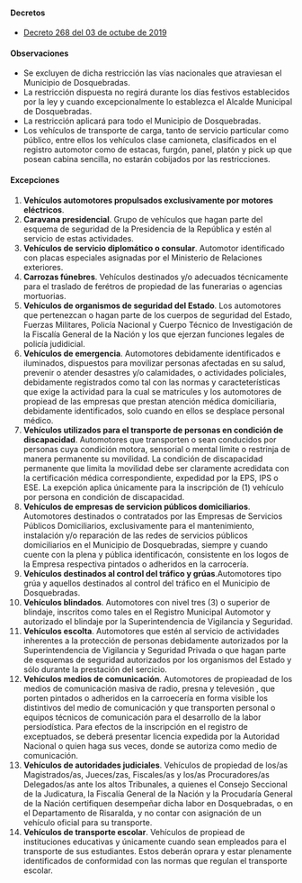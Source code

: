 #### Decretos

- [Decreto 268 del 03 de octube de 2019](https://www.dosquebradas.gov.co/web/index.php/component/jdownloads/send/283-decretos-2019/2151-decreto-n-268-de-03-de-octubre-de-2019?Itemid=0)

#### Observaciones

- Se excluyen de dicha restricción las vías nacionales que atraviesan el Municipio de Dosquebradas.
- La restricción dispuesta no regirá durante los días festivos establecidos por la ley y cuando excepcionalmente lo establezca el Alcalde Municipal de Dosquebradas.
- La restricción aplicará para todo el Municipio de Dosquebradas.
- Los vehículos de transporte de carga, tanto de servicio particular como público, entre ellos los vehículos clase camioneta, clasificados en el registro automotor como de estacas, furgón, panel, platón y pick up que posean cabina sencilla, no estarán cobijados por las restricciones.

#### Excepciones

1. **Vehículos automotores propulsados exclusivamente por motores eléctricos**.
2. **Caravana presidencial**. Grupo de vehículos que hagan parte del esquema de seguridad de la Presidencia de la República y estén al servicio de estas actividades.
3. **Vehículos de servicio diplomático o consular**. Automotor identificado con placas especiales asignadas por el Ministerio de Relaciones exteriores.
4. **Carrozas fúnebres**. Vehículos destinados y/o adecuados técnicamente para el traslado de ferétros de propiedad de las funerarias o agencias mortuorias.
5. **Vehículos de organismos de seguridad del Estado**. Los automotores que pertenezcan o hagan parte de los cuerpos de seguridad del Estado, Fuerzas Militares, Policía Nacional y Cuerpo Técnico de Investigación de la Fiscalía General de la Nación y los que ejerzan funciones legales de policía judidicial.
6. **Vehículos de emergencia**. Automotores debidamente identificados e iluminados, dispuestos para movilizar personas afectadas en su salud, prevenir o atender desastres y/o calamidades, o actividades policiales, debidamente registrados como tal con las normas y caracteterísticas que exige la actividad para la cual se matricules y los automotores de propiead de las empresas que prestan atención médica domiciliaria, debidamente identificados, solo cuando en ellos se desplace personal médico.
7. **Vehículos utilizados para el transporte de personas en condición de discapacidad**. Automotores que transporten o sean conducidos por personas cuya condición motora, sensorial o mental limite o restrinja de manera permanente su movilidad. La condición de discapacidad permanente que limita la movilidad debe ser claramente acredidata con la certificación médica correspondiente, expedidad por la EPS, IPS o ESE. La exepción aplica únicamente para la inscripción de (1) vehículo por persona en condición de discapacidad.
8. **Vehículos de empresas de servicion públicos domiciliarios**. Automotores destinados o contratados por las Empresas de Servicios Públicos Domiciliarios, exclusivamente para el mantenimiento, instalación y/o reparación de las redes de servicios públicos domiciliarios en el Municipio de Dosquebradas, siempre y cuando cuente con la plena y pública identificacón, consistente en los logos de la Empresa respectiva pintados o adheridos en la carrocería.
9. **Vehículos destinados al control del tráfico y grúas**.Automotores tipo grúa y aquellos destinados al control del tráfico en el Municipio de Dosquebradas.
10. **Vehículos blindados**. Automotores con nivel tres (3) o superior de blindaje, inscritos como tales en el Registro Municipal Automotor y autorizado el blindaje por la Superintendencia de Vigilancia y Seguridad.
11. **Vehículos escolta**. Automotores que estén al servicio de actividades inherentes a la protección de personas debidamente autorizados por la Superintendencia de Vigilancia y Seguridad Privada o que hagan parte de esquemas de seguridad autorizados por los organismos del Estado y sólo durante la prestación del sercicio.
12. **Vehículos medios de comunicación**. Automotores de propieadad de los medios de comunicación masiva de radio, presna y televesión , que porten pintados o adheridos en la carroecería en forma visible los distintivos del medio de comunicación y que transporten personal o equipos técnicos de comunicación para el desarrollo de la labor persiodística. Para efectos de la inscripción en el registro de exceptuados, se deberá presentar licencia expedida por la Autoridad Nacional o quien haga sus veces, donde se autoriza como medio de comunicación.
13. **Vehículos de autoridades judiciales**. Vehículos de propiedad de los/as Magistrados/as, Jueces/zas, Fiscales/as y los/as Procuradores/as Delegados/as ante los altos Tribunales, a quienes el Consejo Seccional de la Judicatura, la Fiscalía General de la Nación y la Procudaría General de la Nación certifiquen desempeñar dicha labor en Dosquebradas, o en el Departamento de Risaralda, y no contar con asignación de un vehículo oficial para su transporte.
14. **Vehículos de transporte escolar**. Vehículos de propiead de instituciones educativas y únicamente cuando sean empleados para el transporte de sus estudiantes. Estos deberán oprara y estar plenamente identificados de conformidad con las normas que regulan el transporte escolar.
